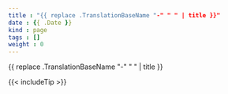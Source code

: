 ```yaml
---
title : "{{ replace .TranslationBaseName "-" " " | title }}"
date : {{ .Date }}
kind : page 
tags : []
weight : 0
---
```

{{ replace .TranslationBaseName "-" " " | title }}
<!-- Add page summary here -->

<!--more-->


{{< includeTip >}}
